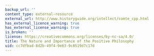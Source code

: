 ```yaml
---
backup_url: ''
content_type: external-resource
external_url: http://www.historyguide.org/intellect/comte_cpp.html
has_external_licence_warning: true
has_external_license_warning: true
is_broken: ''
license: https://creativecommons.org/licenses/by-nc-sa/4.0/
title: The Nature and Importance of the Positive Philosophy
uid: cc7dfbad-8d2b-49f4-9e63-9c8519d7c17d
---
```

